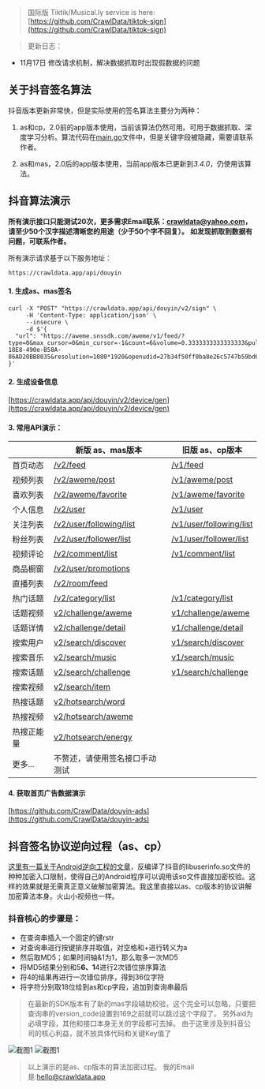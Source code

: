 > 国际版 Tiktik/Musical.ly service is here: [https://github.com/CrawlData/tiktok-sign](https://github.com/CrawlData/tiktok-sign)

> 更新日志：

+ 11月17日 修改请求机制，解决数据抓取时出现假数据的问题


## 关于抖音签名算法
抖音版本更新非常快，但是实际使用的签名算法主要分为两种：

1. as和cp，2.0前的app版本使用，当前该算法仍然可用。可用于数据抓取、深度学习分析。算法代码在[main.go](https://github.com/CrawlData/douyin-sign/blob/master/main.go)文件中，但是关键字段被隐藏，需要请联系作者。

2. as和mas，2.0后的app版本使用，当前app版本已更新到*3.4.0*，仍使用该算法。


## 抖音算法演示
**所有演示接口只能测试20次，更多需求Email联系：crawldata@yahoo.com，请至少50个汉字描述清晰您的用途（少于50个字不回复）。**
**如发现抓取到数据有问题，可联系作者。**

所有演示请求基于以下服务地址：

```
https://crawldata.app/api/douyin
```

#### 1. 生成as、mas签名
```
curl -X "POST" "https://crawldata.app/api/douyin/v2/sign" \
     -H 'Content-Type: application/json' \
     --insecure \
     -d $'{
  "url": "https://aweme.snssdk.com/aweme/v1/feed/?type=0&max_cursor=0&min_cursor=-1&count=6&volume=0.3333333333333333&pull_type=2&need_relieve_aweme=0&filter_warn=0&req_from&is_cold_start=0&js_sdk_version=1.2.2&app_type=normal&manifest_version_code=321&_rticket=1541682949911&ac=wifi&device_id=59121099964&iid=50416179430&os_version=8.1.0&channel=gray_3306&version_code=330&device_type=ONEPLUS%20A5000&language=zh&vid=C2DD3A72-18E8-490e-B58A-86AD20BB8035&resolution=1080*1920&openudid=27b34f50ff0ba8e26c5747b59bd6d160fbdff384&update_version_code=3216&app_name=aweme&version_name=3.3.0&os_api=27&device_brand=OnePlus&ssmix=a&device_platform=android&dpi=420&aid=1128"
}'
```

#### 2. 生成设备信息
[https://crawldata.app/api/douyin/v2/device/gen](https://crawldata.app/api/douyin/v2/device/gen)

#### 3. 常用API演示：

| | 新版 as、mas版本  | 旧版 as、cp版本 |
| ------------- | ------------- | ------------- |
| 首页动态  | [/v2/feed](https://crawldata.app/api/douyin/v2/feed)  | [/v1/feed](https://crawldata.app/api/douyin/v1/feed)  |
| 视频列表  | [/v2/aweme/post](https://crawldata.app/api/douyin/v2/aweme/post?user_id=83774364341&max_cursor=0&count=20)  | [/v1/aweme/post](https://crawldata.app/api/douyin/v1/aweme/post?user_id=83774364341&max_cursor=0&count=20)  |
| 喜欢列表  | [/v2/aweme/favorite](https://crawldata.app/api/douyin/v2/aweme/favorite?user_id=83774364341&max_cursor=0&count=20)  | [/v1/aweme/favorite](https://crawldata.app/api/douyin/v1/aweme/favorite?user_id=83774364341&max_cursor=0&count=20)  |
| 个人信息  | [/v2/user](https://crawldata.app/api/douyin/v2/user?user_id=83774364341)  | [/v1/user](https://crawldata.app/api/douyin/v1/user?user_id=83774364341)|
| 关注列表  | [/v2/user/following/list](https://crawldata.app/api/douyin/v2/user/following/list?user_id=83774364341&max_time=1541202996)  | [/v1/user/following/list](https://crawldata.app/api/douyin/v1/user/following/list?user_id=83774364341&max_time=1541202996)  |
| 粉丝列表  | [/v2/user/follower/list](https://crawldata.app/api/douyin/v2/user/follower/list?user_id=83774364341&max_time=1541473941)  | [/v1/user/follower/list](https://crawldata.app/api/douyin/v1/user/follower/list?user_id=83774364341&max_time=1541473941)  |
| 视频评论  | [/v2/comment/list](https://crawldata.app/api/douyin/v2/comment/list?aweme_id=6615981222587796743&cursor=0)  | [/v1/comment/list](https://crawldata.app/api/douyin/v1/comment/list?aweme_id=6615981222587796743&cursor=0)  |
| 商品橱窗  | [/v2/user/promotions](https://crawldata.app/api/douyin/v2/user/promotions?user_id=93712507975&cursor=0)  |   |
| 直播列表  | [/v2/room/feed](https://crawldata.app/api/douyin/v2/room/feed?cursor=0)  |   |
| 热门话题 | [/v2/category/list](https://crawldata.app/api/douyin/v2/category/list?cursor=0)  | [/v1/category/list](https://crawldata.app/api/douyin/v1/category/list?cursor=0)   |
| 话题视频| [v2/challenge/aweme](https://crawldata.app/api/douyin/v2/challenge/aweme?ch_id=1617915729448973&cursor=0)  | [v1/challenge/aweme](https://crawldata.app/api/douyin/v1/challenge/aweme?ch_id=1617915729448973&cursor=0)   |
| 话题详情| [v2/challenge/detail](https://crawldata.app/api/douyin/v2/challenge/detail?ch_id=1617915729448973)  | [v1/challenge/detail](https://crawldata.app/api/douyin/v1/challenge/detail?ch_id=1617915729448973)   |
| 搜索用户| [v2/search/discover](https://crawldata.app/api/douyin/v2/search/discover?keyword=lucas&cursor=0)  | [v1/search/discover](https://crawldata.app/api/douyin/v1/search/discover?keyword=lucas&cursor=0) |
| 搜索音乐| [v2/search/music](https://crawldata.app/api/douyin/v2/search/music?keyword=lucas&cursor=0)  | [v1/search/music](https://crawldata.app/api/douyin/v1/search/music?keyword=lucas&cursor=0) |
| 搜索话题| [v2/search/challenge](https://crawldata.app/api/douyin/v2/search/challenge?keyword=lucas&cursor=0)  | [v1/search/challenge](https://crawldata.app/api/douyin/v1/search/challenge?keyword=lucas&cursor=0) |
| 搜索视频| [v2/search/item](https://crawldata.app/api/douyin/v2/search/item?keyword=lucas&cursor=0)  |   |
| 热搜话题| [v2/hotsearch/word](https://crawldata.app/api/douyin/v2/hotsearch/word)  |   |
| 热搜视频| [v2/hotsearch/aweme](https://crawldata.app/api/douyin/v2/hotsearch/aweme)  |   |
| 热搜正能量| [v2/hotsearch/energy](https://crawldata.app/api/douyin/v2/hotsearch/energy)  |   |
| 更多...| 不赘述，请使用签名接口手动测试  |   |

#### 4. 获取首页广告数据演示

[https://github.com/CrawlData/douyin-ads](https://github.com/CrawlData/douyin-ads)

## 抖音签名协议逆向过程（as、cp）

[这里有一篇关于Android逆向工程的文章](http://www.520monkey.com/archives/1081)，反编译了抖音的libuserinfo.so文件的种种加密入口限制，使得自己的Android程序可以调用该so文件直接加密校验。这样的效果就是无需真正意义破解加密算法。我这里直接以as、cp版本的协议讲解加密算法本身。火山小视频也一样。

### 抖音核心的步骤是：

+ 在查询串插入一个固定的键rstr
+ 对查询串进行按键排序并取值，对空格和+进行转义为a
+ 然后取MD5；如果时间轴&1为1，那么取多一次MD5
+ 将MD5结果分别和5******6、1******4进行2次错位排序算法
+ 将4的结果再进行一次错位排序，得到36位字符
+ 将字符分别取18位给到as和cp字段，追加到查询串最后

>在最新的SDK版本有了新的mas字段辅助校验，这个完全可以忽略，只要把查询串的version_code设置到169之前就可以跳过这个字段了。
另外aid为必填字段，其他和接口本身无关的字段都可去掉。
>由于这里涉及到抖音公司的核心利益，就不放具体代码和关键Key值了

![截图1](http://yxshare.oss-cn-hangzhou.aliyuncs.com/Screen%20Shot%202018-05-21%20at%2022.04.56.png)
![截图1](http://yxshare.oss-cn-hangzhou.aliyuncs.com/Screen%20Shot%202018-05-21%20at%2022.05.07.png)

> 以上演示的是as、cp版本的算法加密过程。
> 我的Email是:hello@crawldata.app




